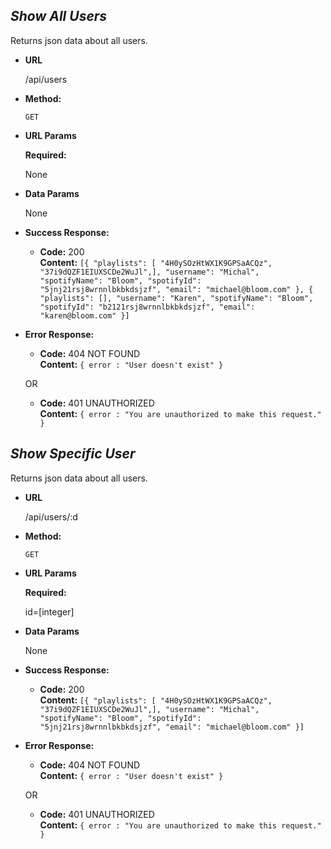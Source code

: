 *Show All Users*
----
  Returns json data about all users.

* **URL**

  /api/users

* **Method:**

  `GET`
  
*  **URL Params**

   **Required:**
 
   None

* **Data Params**

  None

* **Success Response:**

  * **Code:** 200 <br />
    **Content:** `[{
                    "playlists": [
                      "4H0ySOzHtWX1K9GPSaACQz",
                      "37i9dQZF1EIUXSCDe2WuJl",],
                      "username": "Michal",
                      "spotifyName": "Bloom",
                      "spotifyId": "5jnj21rsj8wrnnlbkbkdsjzf",
                      "email": "michael@bloom.com"
                  },
                  {
                    "playlists": [],
                      "username": "Karen",
                      "spotifyName": "Bloom",
                      "spotifyId": "b2121rsj8wrnnlbkbkdsjzf",
                      "email": "karen@bloom.com"
                  }]`
 
* **Error Response:**

  * **Code:** 404 NOT FOUND <br />
    **Content:** `{ error : "User doesn't exist" }`

  OR

  * **Code:** 401 UNAUTHORIZED <br />
    **Content:** `{ error : "You are unauthorized to make this request." }`
    
*Show Specific User*
----
  Returns json data about all users.

* **URL**

  /api/users/:d

* **Method:**

  `GET`
  
*  **URL Params**

   **Required:**
 
   id=[integer]

* **Data Params**

  None

* **Success Response:**

  * **Code:** 200 <br />
    **Content:** `[{
                    "playlists": [
                      "4H0ySOzHtWX1K9GPSaACQz",
                      "37i9dQZF1EIUXSCDe2WuJl",],
                      "username": "Michal",
                      "spotifyName": "Bloom",
                      "spotifyId": "5jnj21rsj8wrnnlbkbkdsjzf",
                      "email": "michael@bloom.com"
                  }]`
 
* **Error Response:**

  * **Code:** 404 NOT FOUND <br />
    **Content:** `{ error : "User doesn't exist" }`

  OR

  * **Code:** 401 UNAUTHORIZED <br />
    **Content:** `{ error : "You are unauthorized to make this request." }`
    
    
